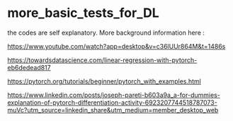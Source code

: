 # more_basic_tests_for_DL

the codes are self explanatory. More background information here : 

https://www.youtube.com/watch?app=desktop&v=c36lUUr864M&t=1486s

https://towardsdatascience.com/linear-regression-with-pytorch-eb6dedead817

https://pytorch.org/tutorials/beginner/pytorch_with_examples.html

https://www.linkedin.com/posts/joseph-pareti-b603a9a_a-for-dummies-explanation-of-pytorch-differentiation-activity-6923207744518787073-muVc?utm_source=linkedin_share&utm_medium=member_desktop_web
